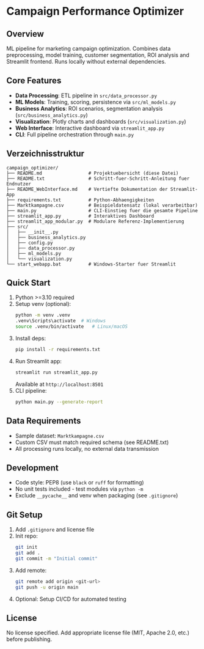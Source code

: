 # Campaign Performance Optimizer

## Overview

ML pipeline for marketing campaign optimization. Combines data preprocessing, model training, customer segmentation, ROI analysis and Streamlit frontend. Runs locally without external dependencies.

## Core Features
- **Data Processing**: ETL pipeline in `src/data_processor.py`
- **ML Models**: Training, scoring, persistence via `src/ml_models.py`
- **Business Analytics**: ROI scenarios, segmentation analysis (`src/business_analytics.py`)
- **Visualization**: Plotly charts and dashboards (`src/visualization.py`)
- **Web Interface**: Interactive dashboard via `streamlit_app.py`
- **CLI**: Full pipeline orchestration through `main.py`

## Verzeichnisstruktur
```
campaign_optimizer/
├── README.md                 # Projektuebersicht (diese Datei)
├── README.txt                # Schritt-fuer-Schritt-Anleitung fuer Endnutzer
├── README_WebInterface.md    # Vertiefte Dokumentation der Streamlit-App
├── requirements.txt          # Python-Abhaengigkeiten
├── Marktkampagne.csv         # Beispieldatensatz (lokal verarbeitbar)
├── main.py                   # CLI-Einstieg fuer die gesamte Pipeline
├── streamlit_app.py          # Interaktives Dashboard
├── streamlit_app_modular.py  # Modulare Referenz-Implementierung
├── src/
│   ├── __init__.py
│   ├── business_analytics.py
│   ├── config.py
│   ├── data_processor.py
│   ├── ml_models.py
│   └── visualization.py
└── start_webapp.bat          # Windows-Starter fuer Streamlit
```

## Quick Start
1. Python >=3.10 required
2. Setup venv (optional):
   ```bash
   python -m venv .venv
   .venv\Scripts\activate  # Windows
   source .venv/bin/activate   # Linux/macOS
   ```
3. Install deps:
   ```bash
   pip install -r requirements.txt
   ```
4. Run Streamlit app:
   ```bash
   streamlit run streamlit_app.py
   ```
   Available at `http://localhost:8501`
5. CLI pipeline:
   ```bash
   python main.py --generate-report
   ```

## Data Requirements
- Sample dataset: `Marktkampagne.csv`
- Custom CSV must match required schema (see README.txt)
- All processing runs locally, no external data transmission

## Development
- Code style: PEP8 (use `black` or `ruff` for formatting)
- No unit tests included - test modules via `python -m`
- Exclude `__pycache__` and venv when packaging (see `.gitignore`)

## Git Setup
1. Add `.gitignore` and license file
2. Init repo:
   ```bash
   git init
   git add .
   git commit -m "Initial commit"
   ```
3. Add remote:
   ```bash
   git remote add origin <git-url>
   git push -u origin main
   ```
4. Optional: Setup CI/CD for automated testing

## License
No license specified. Add appropriate license file (MIT, Apache 2.0, etc.) before publishing.
